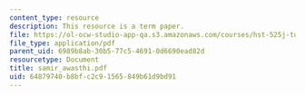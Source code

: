 ```yaml
---
content_type: resource
description: This resource is a term paper.
file: https://ol-ocw-studio-app-qa.s3.amazonaws.com/courses/hst-525j-tumor-pathophysiology-and-transport-phenomena-fall-2005/64879740b8bfc2c91565849b61d9bd91_samir_awasthi.pdf
file_type: application/pdf
parent_uid: 6989b8ab-30b5-77c5-4691-0d6690ead82d
resourcetype: Document
title: samir_awasthi.pdf
uid: 64879740-b8bf-c2c9-1565-849b61d9bd91
---
```

